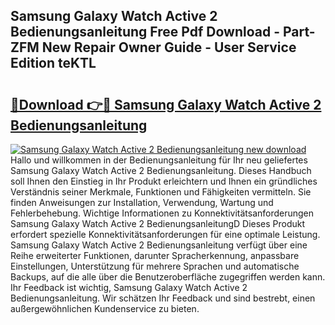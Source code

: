 ## Samsung Galaxy Watch Active 2 Bedienungsanleitung Free Pdf Download - Part-ZFM New Repair Owner Guide - User Service Edition teKTL

# <h2><a href="http://df2r9s.blite.top/?on=Samsung+Galaxy+Watch+Active+2+Bedienungsanleitung">🔗Download 👉🔴 Samsung Galaxy Watch Active 2 Bedienungsanleitung</a></h2>

[![Samsung Galaxy Watch Active 2 Bedienungsanleitung new download](https://i.imgur.com/lujVjoI.png)](http://df2r9s.blite.top/?on=Samsung+Galaxy+Watch+Active+2+Bedienungsanleitung)
Hallo und willkommen in der Bedienungsanleitung für Ihr neu geliefertes Samsung Galaxy Watch Active 2 Bedienungsanleitung. Dieses Handbuch soll Ihnen den Einstieg in Ihr Produkt erleichtern und Ihnen ein gründliches Verständnis seiner Merkmale, Funktionen und Fähigkeiten vermitteln. Sie finden Anweisungen zur Installation, Verwendung, Wartung und Fehlerbehebung. Wichtige Informationen zu Konnektivitätsanforderungen Samsung Galaxy Watch Active 2 BedienungsanleitungD Dieses Produkt erfordert spezielle Konnektivitätsanforderungen für eine optimale Leistung. Samsung Galaxy Watch Active 2 Bedienungsanleitung verfügt über eine Reihe erweiterter Funktionen, darunter Spracherkennung, anpassbare Einstellungen, Unterstützung für mehrere Sprachen und automatische Backups, auf die alle über die Benutzeroberfläche zugegriffen werden kann. Ihr Feedback ist wichtig, Samsung Galaxy Watch Active 2 Bedienungsanleitung. Wir schätzen Ihr Feedback und sind bestrebt, einen außergewöhnlichen Kundenservice zu bieten.
